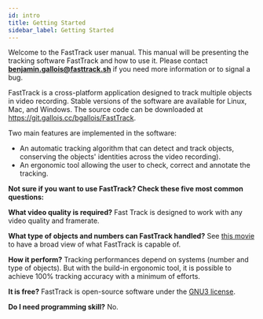 ```yaml
---
id: intro
title: Getting Started
sidebar_label: Getting Started
---
```



Welcome to the FastTrack user manual. This manual will be presenting the tracking software FastTrack and how to use it. Please contact **benjamin.gallois@fasttrack.sh** if you need more information or to signal a bug.

FastTrack is a cross-platform application designed to track multiple objects in video recording. Stable versions of the software are available for Linux, Mac, and Windows. The source code can be downloaded at https://git.gallois.cc/bgallois/FastTrack.

Two main features are implemented in the software:
-   An automatic tracking algorithm that can detect and track objects, conserving the objects' identities across the video recording).
-   An ergonomic tool allowing the user to check, correct and annotate the tracking.


**Not sure if you want to use FastTrack? Check these five most common questions:**

**What video quality is required?**
Fast Track is designed to work with any video quality and framerate.

**What type of objects and numbers can FastTrack handled?**
See [this movie](https://youtu.be/zFz5YPjx7jA) to have a broad view of what FastTrack is capable of.

**How it perform?**
Tracking performances depend on systems (number and type of objects). But with the build-in ergonomic tool, it is possible to achieve 100% tracking accuracy with a minimum of efforts.

**It is free?**
FastTrack is open-source software under the [GNU3 license](https://www.gnu.org/licenses/gpl-3.0.en.html).

**Do I need programming skill?**
No.
